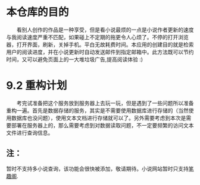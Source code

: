 # 本仓库的目的
&emsp;&emsp;看别人创作的作品是一种享受，但是看小说最烦的一点是小说作者更新的速度与我阅读速度严重不匹配，如果碰上不定期的拖更令人心烦了。不停的打开浏览器，打开界面，刷新，关掉手机。平白无故耗费时间。本应用的创建目的就是检索用户的阅读进度，并在小说更新时自动发送邮件到指定邮箱中。此方法既可以节约时间，又可以避免页面上的一大堆垃圾广告,提高阅读体验 :)

# 9.2 重构计划
&emsp;&emsp;考完试准备把这个服务放到服务器上去玩一玩，但是遇到了一些问题所以准备重构一遍。首先是数据存储的服务，其实是不需要使用数据库进行存储的（当然使用数据库也没问题），使用文本文档进行存储就可以了。另外需要考虑到本次是需要部署在服务器上的，那么需要考虑到对数据读取问题，不一定要频繁的访问文本文件进行查询信息。

## 注：
暂时不支持多小说查询，该功能会很快被添加，敬请期待。小说网站暂时只支持[笔趣阁](http://www.biquge.se/).